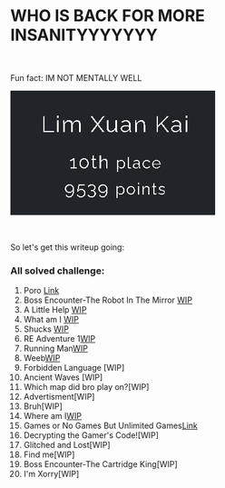 # WHO IS BACK FOR MORE INSANITYYYYYYY
<br>


Fun fact: IM NOT MENTALLY WELL
<br>


![TOP 10](image.png)

<br>

So let's get this writeup going:

### All solved challenge:

1. Poro [Link](https://github.com/limxuankai/CTF/blob/main/NYPInfosecDecCTF2023/Web/Poro.md)
2. Boss Encounter-The Robot In The Mirror [WIP]()
3. A Little Help [WIP]()
4. What am I [WIP]()
5. Shucks [WIP]()
6. RE Adventure 1[WIP](https://github.com/limxuankai/CTF/blob/main/NYPInfosecDecCTF2023/Reversing/RE_Adventure.md)
7. Running Man[WIP]()
8. Weeb[WIP]()
9. Forbidden Language [WIP]
10. Ancient Waves [WIP]
11. Which map did bro play on?[WIP]
12. Advertisment[WIP]
13. Bruh[WIP]
14. Where am I[WIP]()
15. Games or No Games But Unlimited Games[Link](https://github.com/limxuankai/CTF/blob/main/NYPInfosecDecCTF2023/Web/GameOrNoGameButUnlimitedGames.md)
16. Decrypting the Gamer's Code![WIP]
17. Glitched and Lost[WIP]
18. Find me[WIP]
19. Boss Encounter-The Cartridge King[WIP]
20. I'm Xorry[WIP]
